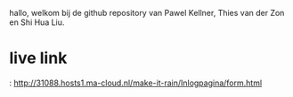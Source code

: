hallo, welkom bij de github repository van Pawel Kellner, Thies van der Zon en Shi Hua Liu.

# live link
: http://31088.hosts1.ma-cloud.nl/make-it-rain/Inlogpagina/form.html
